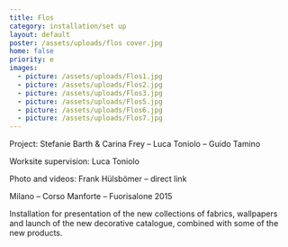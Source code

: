 ```yaml
---
title: Flos
category: installation/set up
layout: default
poster: /assets/uploads/flos cover.jpg
home: false
priority: e
images:
  - picture: /assets/uploads/Flos1.jpg
  - picture: /assets/uploads/Flos2.jpg
  - picture: /assets/uploads/Flos3.jpg
  - picture: /assets/uploads/Flos5.jpg
  - picture: /assets/uploads/Flos6.jpg
  - picture: /assets/uploads/Flos7.jpg
---
```

Project: Stefanie Barth & Carina Frey – Luca Toniolo – Guido Tamino

Worksite supervision: Luca Toniolo

Photo and videos: Frank Hülsbömer – direct link

Milano – Corso Manforte – Fuorisalone 2015

Installation for presentation of the new collections of fabrics, wallpapers and launch of the new decorative catalogue, combined with some of the new products.





